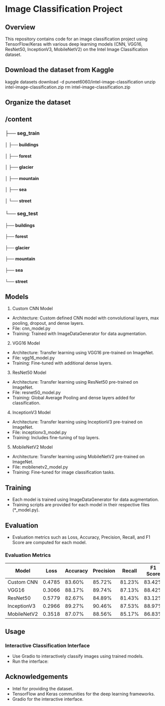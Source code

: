 # Image Classification Project

## Overview

This repository contains code for an image classification project using TensorFlow/Keras with various deep learning models (CNN, VGG16, ResNet50, InceptionV3, MobileNetV2) on the Intel Image Classification dataset.



## Download the dataset from Kaggle
kaggle datasets download -d puneet6060/intel-image-classification
unzip intel-image-classification.zip
rm intel-image-classification.zip
## Organize the dataset
## /content
### ├── seg_train
#### │   ├── buildings
#### │   ├── forest
#### │   ├── glacier
#### │   ├── mountain
#### │   ├── sea
#### │   └── street
### └── seg_test
####     ├── buildings
####     ├── forest
####     ├── glacier
####     ├── mountain
 ####    ├── sea
  ####    └── street

## Models
1. Custom CNN Model

- Architecture: Custom defined CNN model with convolutional layers, max pooling, dropout, and dense layers.
- File: cnn_model.py
- Training: Trained with ImageDataGenerator for data augmentation.
  
2. VGG16 Model

- Architecture: Transfer learning using VGG16 pre-trained on ImageNet.
- File: vgg16_model.py
- Training: Fine-tuned with additional dense layers.
  
3. ResNet50 Model

- Architecture: Transfer learning using ResNet50 pre-trained on ImageNet.
- File: resnet50_model.py
- Training: Global Average Pooling and dense layers added for classification.
  
4. InceptionV3 Model

- Architecture: Transfer learning using InceptionV3 pre-trained on ImageNet.
- File: inceptionv3_model.py
- Training: Includes fine-tuning of top layers.

5. MobileNetV2 Model

- Architecture: Transfer learning using MobileNetV2 pre-trained on ImageNet.
- File: mobilenetv2_model.py
- Training: Fine-tuned for image classification tasks.
## Training
- Each model is trained using ImageDataGenerator for data augmentation.
- Training scripts are provided for each model in their respective files (*_model.py).
## Evaluation
- Evaluation metrics such as Loss, Accuracy, Precision, Recall, and F1 Score are computed for each model.
### Evaluation Metrics

| Model        | Loss   | Accuracy | Precision | Recall | F1 Score |
|--------------|--------|----------|-----------|--------|----------|
| Custom CNN   | 0.4785 | 83.60%   | 85.72%    | 81.23% | 83.42%   |
| VGG16        | 0.3066 | 88.17%   | 89.74%    | 87.13% | 88.42%   |
| ResNet50     | 0.5779 | 82.67%   | 84.89%    | 81.43% | 83.12%   |
| InceptionV3  | 0.2966 | 89.27%   | 90.46%    | 87.53% | 88.97%   |
| MobileNetV2  | 0.3518 | 87.07%   | 88.56%    | 85.17% | 86.83%   |

## Usage
### Interactive Classification Interface
- Use Gradio to interactively classify images using trained models.
- Run the interface:
## Acknowledgements
- Intel for providing the dataset.
- TensorFlow and Keras communities for the deep learning frameworks.
- Gradio for the interactive interface.

